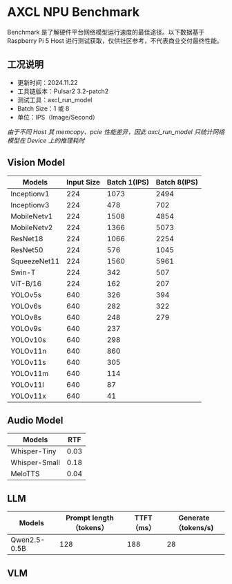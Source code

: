 # AXCL NPU Benchmark

Benchmark 是了解硬件平台网络模型运行速度的最佳途径。以下数据基于 Raspberry Pi 5 Host 进行测试获取，仅供社区参考，不代表商业交付最终性能。

## 工况说明

- 更新时间：2024.11.22
- 工具链版本：Pulsar2 3.2-patch2
- 测试工具：axcl_run_model
- Batch Size：1 或 8
- 单位：IPS（Image/Second）

*由于不同 Host 其 memcopy、pcie 性能差异，因此 axcl_run_model 只统计网络模型在 Device 上的推理耗时*

## Vision Model

| Models       | Input Size | Batch 1(IPS) | Batch 8(IPS) |
| ------------ | ---------- | ------------ | ------------ |
| Inceptionv1  | 224        | 1073         | 2494         |
| Inceptionv3  | 224        | 478          | 702          |
| MobileNetv1  | 224        | 1508         | 4854         |
| MobileNetv2  | 224        | 1366         | 5073         |
| ResNet18     | 224        | 1066         | 2254         |
| ResNet50     | 224        | 576          | 1045         |
| SqueezeNet11 | 224        | 1560         | 5961         |
| Swin-T       | 224        | 342          | 507          |
| ViT-B/16     | 224        | 162          | 207          |
| YOLOv5s      | 640        | 326          | 394          |
| YOLOv6s      | 640        | 282          | 322          |
| YOLOv8s      | 640        | 248          | 279          |
| YOLOv9s      | 640        | 237          |              |
| YOLOv10s     | 640        | 298          |              |
| YOLOv11n     | 640        | 860          |              |
| YOLOv11s     | 640        | 305          |              |
| YOLOv11m     | 640        | 114          |              |
| YOLOv11l     | 640        | 87           |              |
| YOLOv11x     | 640        | 41           |              |

## Audio Model
| Models        | RTF  |
| ------------- | ---- |
| Whisper-Tiny  | 0.03 |
| Whisper-Small | 0.18 |
| MeloTTS       | 0.04 |

## LLM

| Models       | Prompt length（tokens） | TTFT（ms） | Generate（tokens/s) |
| ------------ | ----------------------- | ---------- | ------------------- |
| Qwen2.5-0.5B | 128                     | 188        | 28                  |

## VLM


